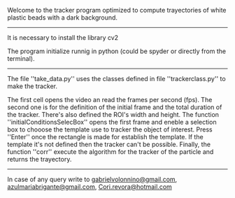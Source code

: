 
Welcome to the tracker program optimized to compute trayectories of white plastic beads with a dark background.

-----------------------------------------------------------------------------------------------------------------------------------------------------

It is necessary to install the library cv2 

The program initialize runnig in python (could be spyder or directly from the terminal).

------------------------------------------------------------------------------------------------------------------------------------------------------

The file ''take_data.py'' uses the classes defined in file ''trackerclass.py'' to make the tracker. 

The first cell opens the video an read the frames per second (fps). The second one is for the definition of the initial frame and the total duration of the tracker. There's also defined the ROI's width and height. The function ''initialConditionsSelecBox'' opens the first frame and eneble a selection box to chooose the template use to tracker the object of interest. Press ''Enter'' once the rectangle is made for establish the template.  If the template it's not defined then the tracker can't be possible. Finally, the function ''corr'' execute the algorithm for the tracker of the particle and returns the trayectory. 

------------------------------------------------------------------------------------------------------------------------------------------------------

In case of any query write to gabrielvolonnino@gmail.com, azulmariabrigante@gmail.com, Cori.revora@hotmail.com 
